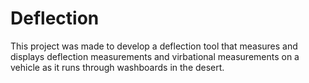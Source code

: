 # Deflection
This project was made to develop a deflection tool that measures and displays deflection measurements and virbational measurements on a vehicle as it runs through washboards in the desert. 
